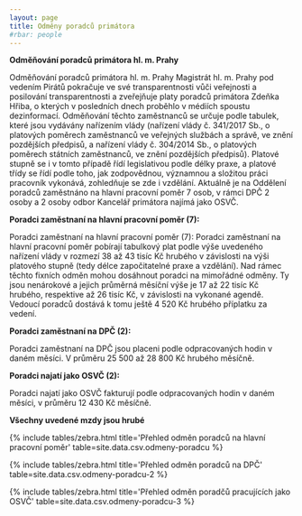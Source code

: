 ```yaml
---
layout: page
title: Odměny poradců primátora
#rbar: people
---
```


**Odměňování poradců primátora hl. m. Prahy**

Odměňování poradců primátora hl. m. Prahy Magistrát hl. m. Prahy pod vedením Pirátů pokračuje ve své transparentnosti vůči veřejnosti a posilování transparentnosti a zveřejňuje platy poradců primátora Zdeňka Hřiba, o kterých v posledních dnech proběhlo v médiích spoustu dezinformací. Odměňování těchto zaměstnanců se určuje podle tabulek, které jsou vydávány nařízením vlády (nařízení vlády č. 341/2017 Sb., o platových poměrech zaměstnanců ve veřejných službách a správě, ve znění pozdějších předpisů, a nařízení vlády č. 304/2014 Sb., o platových poměrech státních zaměstnanců, ve znění pozdějších předpisů). Platové stupně se i v tomto případě řídí legislativou podle délky praxe, a platové třídy se řídí podle toho, jak zodpovědnou, významnou a složitou práci pracovník vykonává, zohledňuje se zde i vzdělání. Aktuálně je na Oddělení poradců zaměstnáno na hlavní pracovní poměr 7 osob, v rámci DPČ 2 osoby a 2 osoby odbor Kancelář primátora najímá jako OSVČ.

**Poradci zaměstnaní na hlavní pracovní poměr (7):**

Poradci zaměstnaní na hlavní pracovní poměr (7): Poradci zaměstnaní na hlavní pracovní poměr pobírají tabulkový plat podle výše uvedeného nařízení vlády v rozmezí 38 až 43 tisíc Kč hrubého v závislosti na výši platového stupně (tedy délce započitatelné praxe a vzdělání). Nad rámec těchto fixních odměn mohou dosáhnout poradci na mimořádné odměny. Ty jsou nenárokové a jejich průměrná měsíční výše je 17 až 22 tisíc Kč hrubého, respektive až 26 tisíc Kč, v závislosti na vykonané agendě. Vedoucí poradců dostává k tomu ještě 4 520 Kč hrubého příplatku za vedení.

**Poradci zaměstnaní na DPČ (2):**

Poradci zaměstnaní na DPČ jsou placeni podle odpracovaných hodin v daném měsíci. V průměru
25 500 až 28 800 Kč hrubého měsíčně.

**Poradci najatí jako OSVČ (2):**

Poradci najatí jako OSVČ fakturují podle odpracovaných hodin v daném měsíci, v průměru 12 430 Kč
měsíčně.

**Všechny uvedené mzdy jsou hrubé**

{% include tables/zebra.html title='Přehled odměn poradců na hlavní pracovní poměr' table=site.data.csv.odmeny-poradcu %}

{% include tables/zebra.html title='Přehled odměn poradců na DPČ' table=site.data.csv.odmeny-poradcu-2 %}

{% include tables/zebra.html title='Přehled odměn poradčů pracujících jako OSVČ' table=site.data.csv.odmeny-poradcu-3 %}
